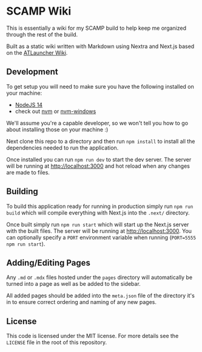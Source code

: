 # SCAMP Wiki

This is essentially a wiki for my SCAMP build to help keep me organized through the rest of the build.

Built as a static wiki written with Markdown using Nextra and Next.js based on the [ATLauncher Wiki](https://github.com/ATLauncher/wiki).

## Development

To get setup you will need to make sure you have the following installed on your machine:

-   [NodeJS 14](https://nodejs.org/en/download/)
-   check out [nvm](https://github.com/creationix/nvm) or [nvm-windows](https://github.com/coreybutler/nvm-windows)

We'll assume you're a capable developer, so we won't tell you how to go about installing those on your machine :)

Next clone this repo to a directory and then run `npm install` to install all the dependencies needed to run the
application.

Once installed you can run `npm run dev` to start the dev server. The server will be running at <http://localhost:3000>
and hot reload when any changes are made to files.

## Building

To build this application ready for running in production simply run `npm run build` which will compile everything with
Next.js into the `.next/` directory.

Once built simply run `npm run start` which will start up the Next.js server with the built files. The server will be
running at <http://localhost:3000>. You can optionally specify a `PORT` environment variable when running
(`PORT=5555 npm run start`).

## Adding/Editing Pages

Any `.md` or `.mdx` files hosted under the `pages` directory will automatically be turned into a page as well as be
added to the sidebar.

All added pages should be added into the `meta.json` file of the directory it's in to ensure correct ordering and naming
of any new pages.

## License

This code is licensed under the MIT license. For more details see the `LICENSE` file in the root of this repository.
